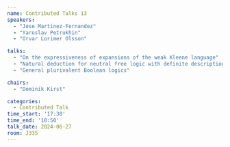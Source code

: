 ```yaml
---
name: Contributed Talks 13
speakers: 
  - "Jose Martinez-Fernandez"
  - "Yaroslav Petrukhin"
  - "Orvar Lorimer Olsson"

talks: 
  - "On the expressiveness of expansions of the weak Kleene language"
  - "Natural deduction for neutral free logic with definite descriptions"
  - "General plurivalent Boolean logics"

chairs:
  - "Dominik Kirst"

categories:
  - Contributed Talk
time_start: '17:30'
time_end: '18:50'
talk_date: 2024-06-27
room: J335
---
```


